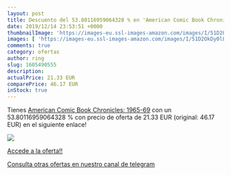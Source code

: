 ```yaml
---
layout: post
title: Descuento del 53.80116959064328 % en 'American Comic Book Chronicles: 1965-69'
date: 2019/12/14 23:53:51 +0000
thumbnailImage: 'https://images-eu.ssl-images-amazon.com/images/I/51D2OkDy0lL._SL200_.jpg'
images: [ 'https://images-eu.ssl-images-amazon.com/images/I/51D2OkDy0lL._SL200_.jpg' ]
comments: true
category: ofertas
author: ring
slug: 1605490555
description:
actualPrice: 21.33 EUR
comparePrice: 46.17 EUR
inStock: true
---
```


Tienes [American Comic Book Chronicles: 1965-69](https://www.amazon.com/dp/1605490555/?tag=redken08-20) con un 53.80116959064328 % con precio de oferta de 21.33 EUR (original: 46.17 EUR) en el siguiente enlace!

[![](https://images-eu.ssl-images-amazon.com/images/I/51D2OkDy0lL._SL200_.jpg)](https://www.amazon.com/dp/1605490555/?tag=redken08-20)

[Accede a la oferta!!](https://www.amazon.com/dp/1605490555/?tag=redken08-20)

[Consulta otras ofertas en nuestro canal de telegram](https://t.me/s/ofertas25)
